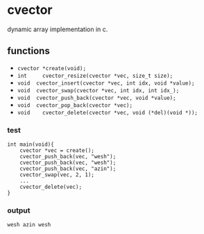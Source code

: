 # cvector
dynamic array implementation in c.

## functions
- `cvector *create(void);`
- `int     cvector_resize(cvector *vec, size_t size);`
- `void  cvector_insert(cvector *vec, int idx, void *value);` 
- `void  cvector_swap(cvector *vec, int idx, int idx_);`
- `void  cvector_push_back(cvector *vec, void *value);`
- `void  cvector_pop_back(cvector *vec);`
- `void    cvector_delete(cvector *vec, void (*del)(void *));`

### test

```
int main(void){
    cvector *vec = create();
    cvector_push_back(vec, "wesh");
    cvector_push_back(vec, "wesh");
    cvector_push_back(vec, "azin");
    cvector_swap(vec, 2, 1);
    ...
    cvector_delete(vec);
}
```
### output

```
wesh azin wesh
```
